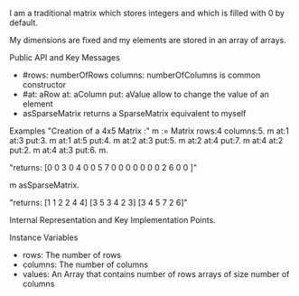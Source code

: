 I am a traditional matrix which stores integers and which is filled with 0 by default.

My dimensions are fixed and my elements are stored in an array of arrays.

Public API and Key Messages
- #rows: numberOfRows columns: numberOfColumns is common constructor
- #at: aRow at: aColumn put: aValue allow to change the value of an element
- asSparseMatrix returns a SparseMatrix equivalent to myself

Examples
"Creation of a 4x5 Matrix :"
m := Matrix rows:4 columns:5.
m at:1 at:3 put:3.
m at:1 at:5 put:4.
m at:2 at:3 put:5.
m at:2 at:4 put:7.
m at:4 at:2 put:2.
m at:4 at:3 put:6.
m.

"returns:
[0 0 3 0 4
0 0 5 7 0
0 0 0 0 0
0 2 6 0 0 ]"

m asSparseMatrix.

"returns:
[1 1 2 2 4 4]
[3 5 3 4 2 3]
[3 4 5 7 2 6]"


Internal Representation and Key Implementation Points.

Instance Variables
- rows:		<SmallInteger> The number of rows
- columns:		<SmallInteger> The number of columns
- values:		<Array> An Array that contains number of rows arrays of size number of columns